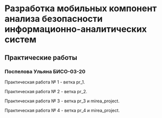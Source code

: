 # Разработка мобильных компонент анализа безопасности информационно-аналитических систем

## Практические работы

### Поспелова Ульяна БИСО-03-20

Практическая работа № 1 - ветка pr_1.

Практическая работа № 2 - ветка pr_2.

Практическая работа № 3 - ветка pr_3 и mirea_project.

Практическая работа № 4 - ветка pr_4 и mirea_project.
